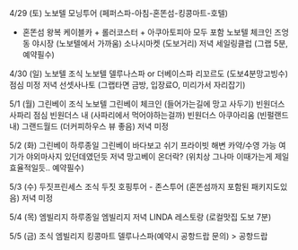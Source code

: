 4/29 (토) 노보텔
모닝투어 (페퍼스파-아침-혼똔섬-킹콩마트-호텔)
  - 혼똔섬 왕복 케이블카 + 롤러코스터 + 아쿠아토피아 모두 포함
노보텔 체크인
즈엉동 야시장 (노보텔에서 가까움)
소나시마켓 (도보거리)
저녁 세일링클럽 (그랩 5분, 예약필수)



4/30 (일) 노보텔
조식 노보텔
델루나스파 or 더베이스파
리꼬르도 (도보4분망고빙수)
점심 미정
저녁 선셋사나토 (그랩타면 금방, 입장료O, 미리가서 자리잡기)



5/1 (월) 그린베이
조식 노보텔
그린베이 체크인 (들어가는길에 망고 사두기)
빈원더스 사파리
점심 빈원더스 내 (사파리에서 먹어야하는걸까)
빈원더스 아쿠아리움 (빈펄랜드 내)
그랜드월드 (더커피하우스 뷰 좋음)
저녁 미정




5/2 (화) 그린베이
하루종일 그린베이 바다보고 쉬기
프라이빗 해변 카약/수영 가능
여기가 야외마사지 있던데였던듯
저녁 망고베이 온더락? (위치상 그나마 이때가는게 제일 효율적일듯.. 예약필수)




5/3 (수) 두짓프린세스
조식 두짓
호핑투어 - 존스투어 (혼똔섬까지 포함된 패키지도있음)
저녁 미정




5/4 (목) 엠빌리지
하루종일 엠빌리지
저녁 LINDA 레스토랑 (로컬맛집 도보 7분)



5/5 (금)
조식 엠빌리지
킹콩마트
델루나스파(예약시 공항드랍 문의) > 공항드랍
